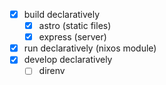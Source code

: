 - [x] build declaratively
  - [x] astro (static files)
  - [x] express (server)
- [x] run declaratively (nixos module)
- [x] develop declaratively
  - [ ] direnv
